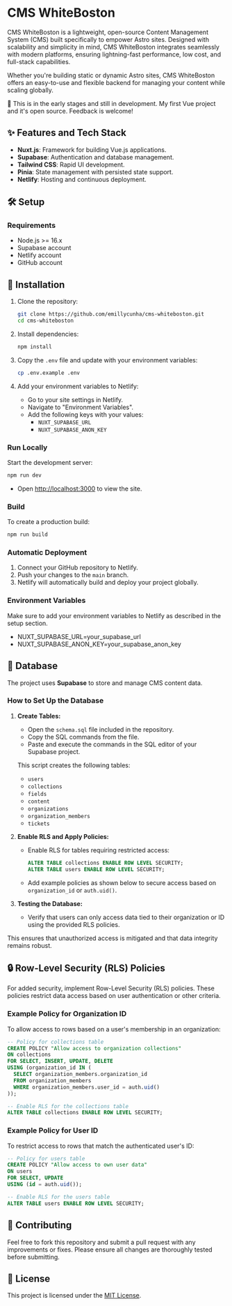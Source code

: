 # **CMS WhiteBoston**

CMS WhiteBoston is a lightweight, open-source Content Management System (CMS) built specifically to empower Astro sites. Designed with scalability and simplicity in mind, CMS WhiteBoston integrates seamlessly with modern platforms, ensuring lightning-fast performance, low cost, and full-stack capabilities.

Whether you're building static or dynamic Astro sites, CMS WhiteBoston offers an easy-to-use and flexible backend for managing your content while scaling globally.

🚧 This is in the early stages and still in development. My first Vue project and it's open source. Feedback is welcome!

## **✨ Features and Tech Stack**

- **Nuxt.js**: Framework for building Vue.js applications.
- **Supabase**: Authentication and database management.
- **Tailwind CSS**: Rapid UI development.
- **Pinia**: State management with persisted state support.
- **Netlify**: Hosting and continuous deployment.

## **🛠️ Setup**

### **Requirements**

- Node.js >= 16.x
- Supabase account
- Netlify account
- GitHub account

## **🚀 Installation**

1. Clone the repository:

   ```bash
   git clone https://github.com/emillycunha/cms-whiteboston.git
   cd cms-whiteboston
   ```

2. Install dependencies:

   ```bash
   npm install
   ```

3. Copy the `.env` file and update with your environment variables:

   ```bash
   cp .env.example .env
   ```

4. Add your environment variables to Netlify:
   - Go to your site settings in Netlify.
   - Navigate to "Environment Variables".
   - Add the following keys with your values:
     - `NUXT_SUPABASE_URL`
     - `NUXT_SUPABASE_ANON_KEY`

### **Run Locally**

Start the development server:

```bash
npm run dev
```

- Open [http://localhost:3000](http://localhost:3000) to view the site.

### **Build**

To create a production build:

```bash
npm run build
```

### **Automatic Deployment**

1. Connect your GitHub repository to Netlify.
2. Push your changes to the `main` branch.
3. Netlify will automatically build and deploy your project globally.

### **Environment Variables**

Make sure to add your environment variables to Netlify as described in the setup section.

- NUXT_SUPABASE_URL=your_supabase_url
- NUXT_SUPABASE_ANON_KEY=your_supabase_anon_key

## **💾 Database**

The project uses **Supabase** to store and manage CMS content data.

### How to Set Up the Database

1. **Create Tables:**

   - Open the `schema.sql` file included in the repository.
   - Copy the SQL commands from the file.
   - Paste and execute the commands in the SQL editor of your Supabase project.

   This script creates the following tables:

   - `users`
   - `collections`
   - `fields`
   - `content`
   - `organizations`
   - `organization_members`
   - `tickets`

2. **Enable RLS and Apply Policies:**

   - Enable RLS for tables requiring restricted access:

     ```sql
     ALTER TABLE collections ENABLE ROW LEVEL SECURITY;
     ALTER TABLE users ENABLE ROW LEVEL SECURITY;
     ```

   - Add example policies as shown below to secure access based on `organization_id` or `auth.uid()`.

3. **Testing the Database:**
   - Verify that users can only access data tied to their organization or ID using the provided RLS policies.

This ensures that unauthorized access is mitigated and that data integrity remains robust.

## **🔒 Row-Level Security (RLS) Policies**

For added security, implement Row-Level Security (RLS) policies. These policies restrict data access based on user authentication or other criteria.

### Example Policy for Organization ID

To allow access to rows based on a user's membership in an organization:

```sql
-- Policy for collections table
CREATE POLICY "Allow access to organization collections"
ON collections
FOR SELECT, INSERT, UPDATE, DELETE
USING (organization_id IN (
  SELECT organization_members.organization_id
  FROM organization_members
  WHERE organization_members.user_id = auth.uid()
));

-- Enable RLS for the collections table
ALTER TABLE collections ENABLE ROW LEVEL SECURITY;
```

### Example Policy for User ID

To restrict access to rows that match the authenticated user's ID:

```sql
-- Policy for users table
CREATE POLICY "Allow access to own user data"
ON users
FOR SELECT, UPDATE
USING (id = auth.uid());

-- Enable RLS for the users table
ALTER TABLE users ENABLE ROW LEVEL SECURITY;
```

## **🤝 Contributing**

Feel free to fork this repository and submit a pull request with any improvements or fixes. Please ensure all changes are thoroughly tested before submitting.

## **📜 License**

This project is licensed under the [MIT License](LICENSE).
